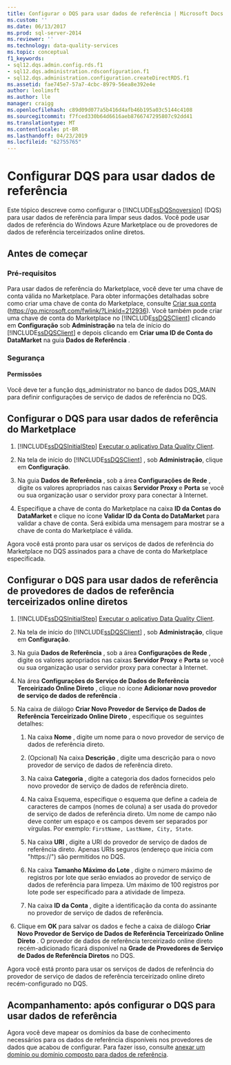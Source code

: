 ```yaml
---
title: Configurar o DQS para usar dados de referência | Microsoft Docs
ms.custom: ''
ms.date: 06/13/2017
ms.prod: sql-server-2014
ms.reviewer: ''
ms.technology: data-quality-services
ms.topic: conceptual
f1_keywords:
- sql12.dqs.admin.config.rds.f1
- sql12.dqs.administration.rdsconfiguration.f1
- sql12.dqs.administration.configuration.createDirectRDS.f1
ms.assetid: fae745e7-57a7-4cbc-8979-56ea8e392e4e
author: leolimsft
ms.author: lle
manager: craigg
ms.openlocfilehash: c89d09d077a5b416d4afb46b195a03c5144c4108
ms.sourcegitcommit: f7fced330b64d6616aeb8766747295807c92dd41
ms.translationtype: MT
ms.contentlocale: pt-BR
ms.lasthandoff: 04/23/2019
ms.locfileid: "62755765"
---
```

# <a name="configure-dqs-to-use-reference-data"></a>Configurar DQS para usar dados de referência
  Este tópico descreve como configurar o [!INCLUDE[ssDQSnoversion](../includes/ssdqsnoversion-md.md)] (DQS) para usar dados de referência para limpar seus dados. Você pode usar dados de referência do Windows Azure Marketplace ou de provedores de dados de referência terceirizados online diretos.  
  
## <a name="before-you-begin"></a>Antes de começar  
  
###  <a name="Prerequisites"></a> Pré-requisitos  
 Para usar dados de referência do Marketplace, você deve ter uma chave de conta válida no Marketplace. Para obter informações detalhadas sobre como criar uma chave de conta do Marketplace, consulte [Criar sua conta](https://go.microsoft.com/fwlink/?LinkId=212936) (https://go.microsoft.com/fwlink/?LinkId=212936). Você também pode criar uma chave de conta do Marketplace no [!INCLUDE[ssDQSClient](../includes/ssdqsclient-md.md)] clicando em **Configuração** sob **Administração** na tela de início do [!INCLUDE[ssDQSClient](../includes/ssdqsclient-md.md)] e depois clicando em **Criar uma ID de Conta do DataMarket** na guia **Dados de Referência** .  
  
###  <a name="Security"></a> Segurança  
  
####  <a name="Permissions"></a> Permissões  
 Você deve ter a função dqs_administrator no banco de dados DQS_MAIN para definir configurações de serviço de dados de referência no DQS.  
  
##  <a name="Marketplace"></a> Configurar o DQS para usar dados de referência do Marketplace  
  
1.  [!INCLUDE[ssDQSInitialStep](../includes/ssdqsinitialstep-md.md)] [Executar o aplicativo Data Quality Client](../../2014/data-quality-services/run-the-data-quality-client-application.md).  
  
2.  Na tela de início do [!INCLUDE[ssDQSClient](../includes/ssdqsclient-md.md)] , sob **Administração**, clique em **Configuração**.  
  
3.  Na guia **Dados de Referência** , sob a área **Configurações de Rede** , digite os valores apropriados nas caixas **Servidor Proxy** e **Porta** se você ou sua organização usar o servidor proxy para conectar à Internet.  
  
4.  Especifique a chave de conta do Marketplace na caixa **ID da Contas do DataMarket** e clique no ícone **Validar ID da Conta do DataMarket** para validar a chave de conta. Será exibida uma mensagem para mostrar se a chave de conta do Marketplace é válida.  
  
 Agora você está pronto para usar os serviços de dados de referência do Marketplace no DQS assinados para a chave de conta do Marketplace especificada.  
  
##  <a name="ThirdParty"></a> Configurar o DQS para usar dados de referência de provedores de dados de referência terceirizados online diretos  
  
1.  [!INCLUDE[ssDQSInitialStep](../includes/ssdqsinitialstep-md.md)] [Executar o aplicativo Data Quality Client](../../2014/data-quality-services/run-the-data-quality-client-application.md).  
  
2.  Na tela de início do [!INCLUDE[ssDQSClient](../includes/ssdqsclient-md.md)] , sob **Administração**, clique em **Configuração**.  
  
3.  Na guia **Dados de Referência** , sob a área **Configurações de Rede** , digite os valores apropriados nas caixas **Servidor Proxy** e **Porta** se você ou sua organização usar o servidor proxy para conectar à Internet.  
  
4.  Na área **Configurações do Serviço de Dados de Referência Terceirizado Online Direto** , clique no ícone **Adicionar novo provedor de serviço de dados de referência** .  
  
5.  Na caixa de diálogo **Criar Novo Provedor de Serviço de Dados de Referência Terceirizado Online Direto** , especifique os seguintes detalhes:  
  
    1.  Na caixa **Nome** , digite um nome para o novo provedor de serviço de dados de referência direto.  
  
    2.  (Opcional) Na caixa **Descrição** , digite uma descrição para o novo provedor de serviço de dados de referência direto.  
  
    3.  Na caixa **Categoria** , digite a categoria dos dados fornecidos pelo novo provedor de serviço de dados de referência direto.  
  
    4.  Na caixa Esquema, especifique o esquema que define a cadeia de caracteres de campos (nomes de coluna) a ser usada do provedor de serviço de dados de referência direto. Um nome de campo não deve conter um espaço e os campos devem ser separados por vírgulas. Por exemplo: `FirstName, LastName, City, State`.  
  
    5.  Na caixa **URI** , digite a URI do provedor de serviço de dados de referência direto. Apenas URIs seguros (endereço que inicia com "https://") são permitidos no DQS.  
  
    6.  Na caixa **Tamanho Máximo do Lote** , digite o número máximo de registros por lote que serão enviados ao provedor de serviço de dados de referência para limpeza. Um máximo de 100 registros por lote pode ser especificado para a atividade de limpeza.  
  
    7.  Na caixa **ID da Conta** , digite a identificação da conta do assinante no provedor de serviço de dados de referência.  
  
6.  Clique em **OK** para salvar os dados e feche a caixa de diálogo **Criar Novo Provedor de Serviço de Dados de Referência Terceirizado Online Direto** . O provedor de dados de referência terceirizado online direto recém-adicionado ficará disponível na **Grade de Provedores de Serviço de Dados de Referência Diretos** no DQS.  
  
 Agora você está pronto para usar os serviços de dados de referência do provedor de serviço de dados de referência terceirizado online direto recém-configurado no DQS.  
  
##  <a name="FollowUp"></a> Acompanhamento: após configurar o DQS para usar dados de referência  
 Agora você deve mapear os domínios da base de conhecimento necessários para os dados de referência disponíveis nos provedores de dados que acabou de configurar. Para fazer isso, consulte [anexar um domínio ou domínio composto para dados de referência](../../2014/data-quality-services/attach-a-domain-or-composite-domain-to-reference-data.md).  
  
  

